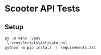 # Scooter API Tests

## Setup
```powershell
py -m venv .venv
.\.venv\Scripts\Activate.ps1
python -m pip install -r requirements.txt
